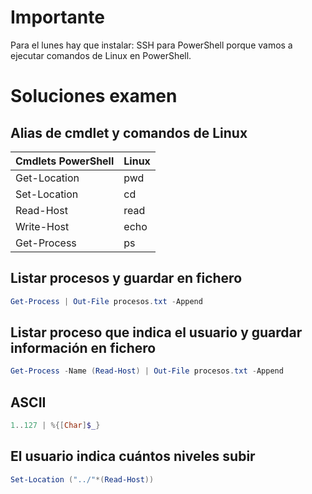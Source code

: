 # Importante

Para el lunes hay que instalar:
SSH para PowerShell porque vamos a ejecutar comandos de Linux en PowerShell.

# Soluciones examen

## Alias de cmdlet y comandos de Linux
|Cmdlets PowerShell|Linux
|---|---
|Get-Location|pwd
|Set-Location|cd
|Read-Host|read
|Write-Host|echo
|Get-Process|ps

## Listar procesos y guardar en fichero
```PowerShell
Get-Process | Out-File procesos.txt -Append
```

## Listar proceso que indica el usuario y guardar información en fichero
```PowerShell
Get-Process -Name (Read-Host) | Out-File procesos.txt -Append
```

## ASCII
```PowerShell
1..127 | %{[Char]$_}
```

## El usuario indica cuántos niveles subir
```PowerShell
Set-Location ("../"*(Read-Host))
```
